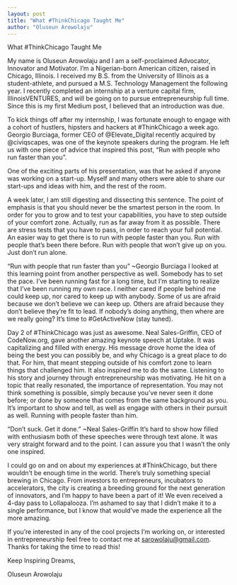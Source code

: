 ```yaml
---
layout: post
title: "What #ThinkChicago Taught Me"
author: "Oluseun Arowolaju"
---
```


What #ThinkChicago Taught Me

My name is Oluseun Arowolaju and I am a self-proclaimed Advocator, Innovator and Motivator. I’m a Nigerian-born American citizen, raised in Chicago, Illinois. I received my B.S. from the University of Illinois as a student-athlete, and pursued a M.S. Technology Management the following year. I recently completed an internship at a venture capital firm, IllinoisVENTURES, and will be going on to pursue entrepreneurship full time. Since this is my first Medium post, I believed that an introduction was due.

To kick things off after my internship, I was fortunate enough to engage with a cohort of hustlers, hipsters and hackers at #ThinkChicago a week ago. Georgio Burciaga, former CEO of @Elevate_Digital recently acquired by @civiqscapes, was one of the keynote speakers during the program. He left us with one piece of advice that inspired this post, “Run with people who run faster than you”.

One of the exciting parts of his presentation, was that he asked if anyone was working on a start-up. Myself and many others were able to share our start-ups and ideas with him, and the rest of the room.


A week later, I am still digesting and dissecting this sentence. The point of emphasis is that you should never be the smartest person in the room. In order for you to grow and to test your capabilities, you have to step outside of your comfort zone. Actually, run as far away from it as possible. There are stress tests that you have to pass, in order to reach your full potential. An easier way to get there is to run with people faster than you. Run with people that’s been there before. Run with people that won’t give up on you. Just don’t run alone.

“Run with people that run faster than you”
~Georgio Burciaga
I looked at this learning point from another perspective as well. Somebody has to set the pace. I’ve been running fast for a long time, but I’m starting to realize that I’ve been running my own race. I neither cared if people behind me could keep up, nor cared to keep up with anybody. Some of us are afraid because we don’t believe we can keep up. Others are afraid because they don’t believe they’re fit to lead. If nobody’s doing anything, then where are we really going? It’s time to #GetActiveNow (stay tuned).


Day 2 of #ThinkChicago was just as awesome. Neal Sales-Griffin, CEO of CodeNow.org, gave another amazing keynote speech at Uptake. It was capitalizing and filled with energy. His message drove home the idea of being the best you can possibly be, and why Chicago is a great place to do that. For him, that meant stepping outside of his comfort zone to learn things that challenged him. It also inspired me to do the same. Listening to his story and journey through entrepreneurship was motivating. He hit on a topic that really resonated, the importance of representation. You may not think something is possible, simply because you’ve never seen it done before; or done by someone that comes from the same background as you. It’s important to show and tell, as well as engage with others in their pursuit as well. Running with people faster than him.

“Don’t suck. Get it done.”
~Neal Sales-Griffin
It’s hard to show how filled with enthusiasm both of these speeches were through text alone. It was very straight forward and to the point. I can assure you that I wasn’t the only one inspired.


I could go on and on about my experiences at #ThinkChicago, but there wouldn’t be enough time in the world. There’s truly something special brewing in Chicago. From investors to entrepreneurs, incubators to accelerators, the city is creating a breeding ground for the next generation of innovators, and I’m happy to have been a part of it! We even received a 4-day pass to Lollapalooza. I’m ashamed to say that I didn’t make it to a single performance, but I know that would’ve made the experience all the more amazing.

If you’re interested in any of the cool projects I’m working on, or interested in entrepreneurship feel free to contact me at sarowolaju@gmail.com. Thanks for taking the time to read this!

Keep Inspiring Dreams,

Oluseun Arowolaju
